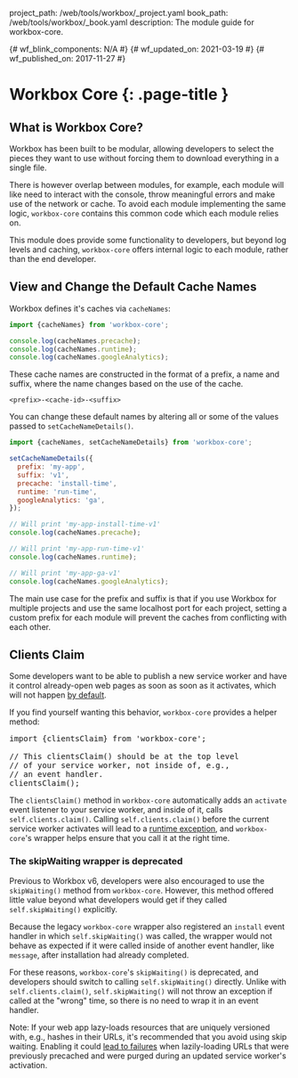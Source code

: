 project_path: /web/tools/workbox/_project.yaml
book_path: /web/tools/workbox/_book.yaml
description: The module guide for workbox-core.

{# wf_blink_components: N/A #}
{# wf_updated_on: 2021-03-19 #}
{# wf_published_on: 2017-11-27 #}

# Workbox Core {: .page-title }

## What is Workbox Core?

Workbox has been built to be modular, allowing developers to select the
pieces they want to use without forcing them to download everything in a
single file.

There is however overlap between modules, for example, each module will like
need to interact with the console, throw meaningful errors and make use of
the network or cache. To avoid each module implementing the same logic,
`workbox-core` contains this common code which each module relies on.

This module does provide some functionality to developers, but beyond log
levels and caching, `workbox-core` offers internal logic to each module,
rather than the end developer.

## View and Change the Default Cache Names

Workbox defines it's caches via `cacheNames`:

```javascript
import {cacheNames} from 'workbox-core';

console.log(cacheNames.precache);
console.log(cacheNames.runtime);
console.log(cacheNames.googleAnalytics);
```

These cache names are constructed in the format of a prefix, a name and
suffix, where the name changes based on the use of the cache.

`<prefix>-<cache-id>-<suffix>`

You can change these default names by altering all or some of the values
passed to `setCacheNameDetails()`.

```javascript
import {cacheNames, setCacheNameDetails} from 'workbox-core';

setCacheNameDetails({
  prefix: 'my-app',
  suffix: 'v1',
  precache: 'install-time',
  runtime: 'run-time',
  googleAnalytics: 'ga',
});

// Will print 'my-app-install-time-v1'
console.log(cacheNames.precache);

// Will print 'my-app-run-time-v1'
console.log(cacheNames.runtime);

// Will print 'my-app-ga-v1'
console.log(cacheNames.googleAnalytics);
```

The main use case for the prefix and suffix is that if you use Workbox for
multiple projects and use the same localhost port for each project, setting a
custom prefix for each module will prevent the caches from conflicting
with each other.

## Clients Claim

Some developers want to be able to publish a new service worker and have it
control already-open web pages as soon as soon as it activates, which will not
happen [by default](/web/fundamentals/primers/service-workers/lifecycle#clientsclaim).

If you find yourself wanting this behavior, `workbox-core` provides a helper method:

<pre class="prettyprint js">
import {clientsClaim} from 'workbox-core';

// This clientsClaim() should be at the top level
// of your service worker, not inside of, e.g.,
// an event handler.
clientsClaim();
</pre>

The `clientsClaim()` method in `workbox-core` automatically adds an `activate`
event listener to your service worker, and inside of it, calls
`self.clients.claim()`. Calling `self.clients.claim()` before the current service
worker activates will lead to a
[runtime exception](https://w3c.github.io/ServiceWorker/#dom-clients-claim),
and `workbox-core`'s wrapper helps ensure that you call it at the right time.

### The skipWaiting wrapper is deprecated

Previous to Workbox v6, developers were also encouraged to use the `skipWaiting()`
method from `workbox-core`. However, this method offered little value beyond what
developers would get if they called `self.skipWaiting()` explicitly.

Because the legacy `workbox-core` wrapper also registered an `install` event handler
in which `self.skipWaiting()` was called, the wrapper would not behave as expected
if it were called inside of another event handler, like `message`, after installation
had already completed.

For these reasons, `workbox-core`'s `skipWaiting()` is deprecated, and developers
should switch to calling `self.skipWaiting()` directly. Unlike with
`self.clients.claim()`, `self.skipWaiting()` will not throw an exception if called
at the "wrong" time, so there is no need to wrap it in an event handler.

Note: If your web app lazy-loads resources that are uniquely versioned with, e.g., hashes in their
URLs, it's recommended that you avoid using skip waiting. Enabling it could
[lead to failures](https://stackoverflow.com/questions/51715127)
when lazily-loading URLs that were previously precached and were purged during an updated service
worker's activation.
